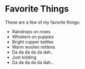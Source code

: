 # Favorite Things

These are a few of my favorite things:

- Raindrops on roses
- Whiskers on puppies
- Bright copper kettles
- Warm woolen mittens
- Da da da da da dah..
- Just kidding
- Da da da da da dah..
